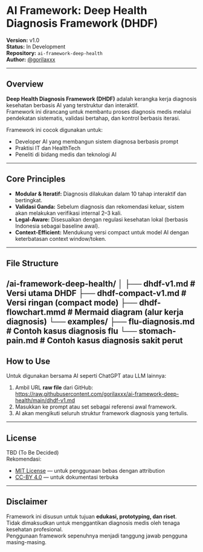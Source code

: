 # AI Framework: Deep Health Diagnosis Framework (DHDF)

**Version:** v1.0  
**Status:** In Development  
**Repository:** `ai-framework-deep-health`  
**Author:** [@gorilaxxx](https://github.com/gorilaxxx)

---

## Overview

**Deep Health Diagnosis Framework (DHDF)** adalah kerangka kerja diagnosis kesehatan berbasis AI yang terstruktur dan interaktif.  
Framework ini dirancang untuk membantu proses diagnosis medis melalui pendekatan sistematis, validasi bertahap, dan kontrol berbasis iterasi.

Framework ini cocok digunakan untuk:
- Developer AI yang membangun sistem diagnosa berbasis prompt
- Praktisi IT dan HealthTech
- Peneliti di bidang medis dan teknologi AI

---

## Core Principles

- **Modular & Iteratif:** Diagnosis dilakukan dalam 10 tahap interaktif dan bertingkat.
- **Validasi Ganda:** Sebelum diagnosis dan rekomendasi keluar, sistem akan melakukan verifikasi internal 2–3 kali.
- **Legal-Aware:** Disesuaikan dengan regulasi kesehatan lokal (berbasis Indonesia sebagai baseline awal).
- **Context-Efficient:** Mendukung versi compact untuk model AI dengan keterbatasan context window/token.

---

## File Structure
/ai-framework-deep-health/ │ ├── dhdf-v1.md              # Versi utama DHDF ├── dhdf-compact-v1.md      # Versi ringan (compact mode) ├── dhdf-flowchart.mmd      # Mermaid diagram (alur kerja diagnosis) └── examples/ ├── flu-diagnosis.md    # Contoh kasus diagnosis flu └── stomach-pain.md     # Contoh kasus diagnosis sakit perut
---

## How to Use

Untuk digunakan bersama AI seperti ChatGPT atau LLM lainnya:

1. Ambil URL **raw file** dari GitHub:
https://raw.githubusercontent.com/gorilaxxx/ai-framework-deep-health/main/dhdf-v1.md
2. Masukkan ke prompt atau set sebagai referensi awal framework.
3. AI akan mengikuti seluruh struktur framework diagnosis yang tertulis.

---

## License

TBD (To Be Decided)  
Rekomendasi:
- [MIT License](https://opensource.org/licenses/MIT) — untuk penggunaan bebas dengan attribution
- [CC-BY 4.0](https://creativecommons.org/licenses/by/4.0/) — untuk dokumentasi terbuka

---

## Disclaimer

Framework ini disusun untuk tujuan **edukasi, prototyping, dan riset**.  
Tidak dimaksudkan untuk menggantikan diagnosis medis oleh tenaga kesehatan profesional.  
Penggunaan framework sepenuhnya menjadi tanggung jawab pengguna masing-masing.

